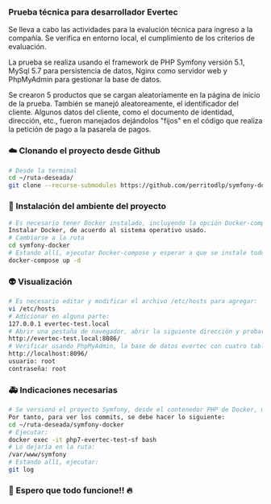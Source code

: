### Prueba técnica para desarrollador Evertec

Se lleva a cabo las actividades para la evalución técnica para ingreso a la compañía. Se verifica en entorno local, el cumplimiento de los criterios de evaluación.

La prueba se realiza usando el framework de PHP Symfony versión 5.1, MySql 5.7 para persistencia de datos, Nginx como servidor web y PhpMyAdmin para gestionar la base de datos.

Se crearon 5 productos que se cargan aleatoriamente en la página de inicio de la prueba. También se manejó aleatoreamente, el identificador del cliente. Algunos datos del cliente, como el documento de identidad, dirección, etc., fueron manejados dejándolos "fijos" en el código que realiza la petición de pago a la pasarela de pagos. 

### :cloud: Clonando el proyecto desde Github

```bash
# Desde la terminal
cd ~/ruta-deseada/
git clone --recurse-submodules https://github.com/perritodlp/symfony-docker.git
```

### :construction: Instalación del ambiente del proyecto


```bash
# Es necesario tener Docker instalado, incluyendo la opción Docker-compose
Instalar Docker, de acuerdo al sistema operativo usado.
# Cambiarse a la ruta
cd symfony-docker
# Estando allí, ejecutar Docker-compose y esperar a que se instale todo lo necesario
docker-compose up -d
```

### :alien: Visualización
```bash
# Es necesario editar y modificar el archivo /etc/hosts para agregar:
vi /etc/hosts
# Adicionar en alguna parte:
127.0.0.1 evertec-test.local
# Abrir una pestaña de navegador, abrir la siguiente dirección y probar:
http://evertec-test.local:8086/
# Verificar usando PhpMyAdmin, la base de datos evertec con cuatro tablas, así:
http://localhost:8096/
usuario: root
contraseña: root
```

### :ambulance: Indicaciones necesarias
```bash
# Se versionó el proyecto Symfony, desde el contenedor PHP de Docker, usando el repo de la instalación de Symfony. 
Por tanto, para ver los commits, se debe hacer lo siguiente:
cd ~/ruta-deseada/symfony-docker
# Ejecutar: 
docker exec -it php7-evertec-test-sf bash
# Lo dejaría en la ruta: 
/var/www/symfony
# Estando allí, ejecutar: 
git log
```

### :construction_worker: Espero que todo funcione!! :fire: 